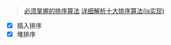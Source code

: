 > [必须掌握的排序算法](https://yokiizx.site/posts/algorithm/%E5%BF%85%E9%A1%BB%E6%8E%8C%E6%8F%A1%E7%9A%84%E6%8E%92%E5%BA%8F%E7%AE%97%E6%B3%95/)
> [详细解析十大排序算法(js实现)](https://blog.csdn.net/hjp965329780/article/details/117234653)

- [x] 插入排序
- [x] 堆排序